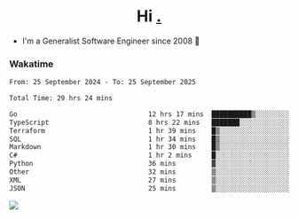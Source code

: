<h1 align="center">Hi <a href="https://www.hackerrank.com/erasmosaraujo">.</a></h1>
 
- I'm a Generalist Software Engineer  since 2008 🚀
<!--  
<p align="left">
  <a href="https://github.com/erasmosoares/github-readme-stats">
    <img
      align="center"
      src="https://github-readme-stats.vercel.app/api/top-langs/?username=erasmosoares&theme=radical&layout=compact"
    />
  </a>
  <a href="https://github.com/erasmosoares/github-readme-stats">
    [![Harlok's WakaTime stats](https://github-readme-stats.vercel.app/api/wakatime?username=ffflabs)](https://github.com/anuraghazra/github-readme-stats)
  </a>
</p>

<!--
 ### Repo 
 
<p align="left">
 <a href="https://github.com/erasmosoares/github-readme-stats">
    <img
      align="center"
      height="165"
      src="https://github-readme-stats.vercel.app/api/pin?username=erasmosoares&repo=sample-node&title_color=fff&icon_color=f9f9f9&text_color=9f9f9f&bg_color=151515"
    />
  </a>
  <a href="https://github.com/erasmosoares/github-readme-stats">
    <img
      align="center"
      height="165"
      src="https://github-readme-stats.vercel.app/api/pin?username=erasmosoares&repo=sample-node&title_color=fff&icon_color=f9f9f9&text_color=9f9f9f&bg_color=151515"
    />
  </a>
</p>
-->

 ### Wakatime 

<!--START_SECTION:waka-->

```txt
From: 25 September 2024 - To: 25 September 2025

Total Time: 29 hrs 24 mins

Go                                 12 hrs 17 mins  ██████████▒░░░░░░░░░░░░░░   41.06 %
TypeScript                         8 hrs 22 mins   ███████░░░░░░░░░░░░░░░░░░   27.96 %
Terraform                          1 hr 39 mins    █▒░░░░░░░░░░░░░░░░░░░░░░░   05.56 %
SQL                                1 hr 34 mins    █▒░░░░░░░░░░░░░░░░░░░░░░░   05.28 %
Markdown                           1 hr 30 mins    █▒░░░░░░░░░░░░░░░░░░░░░░░   05.03 %
C#                                 1 hr 2 mins     █░░░░░░░░░░░░░░░░░░░░░░░░   03.49 %
Python                             36 mins         ▓░░░░░░░░░░░░░░░░░░░░░░░░   02.02 %
Other                              32 mins         ▒░░░░░░░░░░░░░░░░░░░░░░░░   01.79 %
XML                                27 mins         ▒░░░░░░░░░░░░░░░░░░░░░░░░   01.53 %
JSON                               25 mins         ▒░░░░░░░░░░░░░░░░░░░░░░░░   01.43 %
```

<!--END_SECTION:waka-->

![](https://komarev.com/ghpvc/?username=erasmosoares&color=brightgreen)
